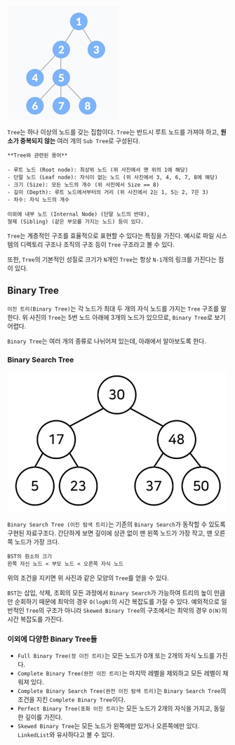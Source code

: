 
![](../image/tree.png)

`Tree`는 하나 이상의 노드를 갖는 집합이다. `Tree`는 반드시 루트 노드를 가져야 하고, **원소가 중복되지 않는** 여러 개의 `Sub Tree`로 구성된다. 

	**Tree와 관련된 용어**
	
	- 루트 노드 (Root node): 최상위 노드 (위 사진에서 맨 위의 1에 해당)
	- 단말 노드 (Leaf node): 자식이 없는 노드 (위 사진에서 3, 4, 6, 7, 8에 해당)
	- 크기 (Size): 모든 노드의 개수 (위 사진에서 Size == 8)
	- 깊이 (Depth): 루트 노드에서부터의 거리 (위 사진에서 2는 1, 5는 2, 7은 3)
	- 차수: 자식 노드의 개수
	
	이외에 내부 노드 (Internal Node) (단말 노드의 반대), 
	형제 (Sibling) (같은 부모를 가지는 노드) 등이 있다.


`Tree`는 계층적인 구조를 효율적으로 표현할 수 있다는 특징을 가진다. 예시로 파일 시스템의 디렉토리 구조나 조직의 구조 등이 `Tree` 구조라고 볼 수 있다.

또한, `Tree`의 기본적인 성질로 크기가 `N`개인 `Tree`는 항상 `N-1`개의 링크를 가진다는 점이 있다.

## Binary Tree

`이진 트리(Binary Tree)`는 각 노드가 최대 두 개의 자식 노드를 가지는 `Tree` 구조를 말한다.  위 사진의 `Tree`는 5번 노드 아래에 3개의 노드가 있으므로, `Binary Tree`로 보기 어렵다.

`Binary Tree`는 여러 개의 종류로 나뉘어져 있는데, 아래에서 알아보도록 한다.

### Binary Search Tree

![](../image/bst.png)

`Binary Search Tree (이진 탐색 트리)`는 기존의 `Binary Search`가 동작할 수 있도록 구현된 자료구조다. 간단하게 보면 깊이에 상관 없이 맨 왼쪽 노드가 가장 작고, 맨 오른쪽 노드가 가장 크다. 

	BST의 원소의 크기
	왼쪽 자신 노드 < 부모 노드 < 오른쪽 자식 노드

위의 조건을 지키면 위 사진과 같은 모양의 `Tree`를 얻을 수 있다.

`BST`는 삽입, 삭제, 조회의 모든 과정에서 `Binary Search`가 가능하여 트리의 높이 만큼만 순회하기 때문에 최악의 경우 `O(logN)`의 시간 복잡도를 가질 수 있다. 예외적으로 일반적인 `Tree`의 구조가 아니라 `Skewed Binary Tree`의 구조에서는 최악의 경우 `O(N)`의 시간 복잡도를 가진다.

### 이외에 다양한 Binary Tree들

- `Full Binary Tree(정 이진 트리)`는 모든 노드가 0개 또는 2개의 자식 노드를 가진다.
- `Complete Binary Tree(완전 이진 트리)`는 마지막 레벨을 제외하고 모든 레벨이 채워져 있다.
- `Complete Binary Search Tree(완전 이진 탐색 트리)`는 `Binary Search Tree`의 조건을 지킨 `Complete Binary Tree`이다.
- `Perfect Binary Tree(포화 이진 트리)`는 모든 노드가 2개의 자식을 가지고, 동일한 깊이를 가진다.
- `Skewed Binary Tree`는 모든 노드가 왼쪽에만 있거나 오른쪽에만 있다. `LinkedList`와 유사하다고 볼 수 있다.

